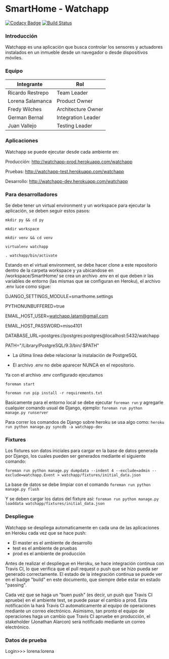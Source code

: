 # SmartHome - Watchapp
[![Codacy Badge](https://www.codacy.com/project/badge/c9f2b84663734ce1b820b2abce3b81e0)](https://www.codacy.com)
[![Build Status](https://magnum.travis-ci.com/imTachu/SmartHome.svg?token=FXoqSPyhGxTJyV3aAbkJ&branch=master)](https://magnum.travis-ci.com/imTachu/SmartHome)
### Introducción
Watchapp es una aplicación que busca controlar los sensores y actuadores instalados en un inmueble desde un navegador o desde dispositivos móviles. 

### Equipo
Integrante  | Rol
------------- | -------------
Ricardo Restrepo  | Team Leader
Lorena Salamanca  | Product Owner
Fredy Wilches  | Architecture Owner
German Bernal  | Integration Leader
Juan Vallejo  | Testing Leader

### Aplicaciones

Watchapp se puede ejecutar desde cada ambiente en:

Producción:   http://watchapp-prod.herokuapp.com/watchapp

Pruebas:      http://watchapp-test.herokuapp.com/watchapp

Desarrollo:   http://watchapp-dev.herokuapp.com/watchapp

### Para desarrolladores

Se debe tener un virtual environment y un workspace para ejecutar la aplicación, se deben seguir estos pasos:

`mkdir py && cd py`

`mkdir workspace`

`mkdir venv && cd venv`

`virtualenv watchapp`

`. watchapp/bin/activate`

Estando en el virtual environment, se debe hacer clone a este repositorio dentro de la carpeta workspace y ya ubicandose en /workspace/SmartHome/ se crea un archivo .env en el que deben ir las variables de entorno (las mismas que se configuran en Heroku), el archivo .env luce como sigue:

DJANGO_SETTINGS_MODULE=smarthome.settings

PYTHONUNBUFFERED=true

EMAIL_HOST_USER=watchapp.latam@gmail.com

EMAIL_HOST_PASSWORD=miso4101

DATABASE_URL=postgres://postgres:postgres@localhost:5432/watchapp

PATH="/Library/PostgreSQL/9.3/bin/:$PATH"

* La última línea debe relacionar la instalación de PostgreSQL

* El archivo .env no debe aparecer NUNCA en el repositorio.

Ya con el archivo .env configurado ejecutamos

`foreman start`

`foreman run pip install -r requirements.txt`

Basicamente para el entorno local se debe ejecutar `foreman run` y agregarle cualquier comando usual de Django, ejemplo:
`foreman run python manage.py runserver`

Para correr los comandos de Django sobre heroku se usa algo como:
`heroku run python manage.py syncdb -a watchapp-dev`

### Fixtures

Los fixtures son datos iniciales para cargar en la base de datos generada por Django, los cuales pueden ser generados mediante el siguiente comando:

`foreman run python manage.py dumpdata --indent 4 --exclude=admin --exclude=watchapp.Event > watchapp/fixtures/initial_data.json`

La base de datos se debe limpiar con el comando `foreman run python manage.py flush`

Y se deben cargar los datos del fixture así: `foreman run python manage.py loaddata watchapp/fixtures/initial_data.json`


### Despliegue

Watchapp se despliega automaticamente en cada una de las aplicaciones en Heroku cada vez que se hace push:
* El master es el ambiente de desarrollo
* test es el ambiente de pruebas
* prod es el ambiente de producción

Antes de realizar el despliegue en Heroku, se hace integración continua con Travis CI, lo que verifica que el pull request o push que se hizo pueda ser generado correctamente. El estado de la integración continua se puede ver en el badge "build" en este documento, que siempre debe estar en estado "passing". 

Cada vez que se haga un "buen push" (es decir, un push que Travis CI apruebe) en el ambiente test, se puede pasar el cambio a prod. Esta notificación la hará Travis CI automaticamente al equipo de operaciones mediante un correo electrónico. Asimismo, tan pronto el equipo de operaciones haga un cambio que Travis CI apruebe en producción, el stakeholder (Jonathan Alarcon) será notificado mediante un correo electrónico.

### Datos de prueba
Login>>> lorena:lorena
